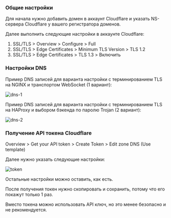 ### Общие настройки
Для начала нужно добавить домен в аккаунт Cloudflare и указать NS-сервера Cloudflare у вашего регистратора доменов.

Далее выполнить следующие настройки в аккаунте Cloudflare: 
1) SSL/TLS > Overview > Configure > Full
2) SSL/TLS > Edge Certificates > Minimum TLS Version > TLS 1.2
3) SSL/TLS > Edge Certificates > TLS 1.3 > Включить

### Настройки DNS
Пример DNS записей для варианта настройки с терминированием TLS на NGINX и транспортом WebSocket (1 вариант):

![dns-1](https://github.com/user-attachments/assets/461f07c7-94e1-47c2-967e-5fa36b50509f)

Пример DNS записей для варианта настройки с терминированием TLS на HAProxy и выбором бэкенда по паролю Trojan (2 вариант):

![dns-2](https://github.com/user-attachments/assets/a0be45a5-2013-48b7-a3f9-565a396b33bb)

### Получение API токена Cloudflare
Overview > Get your API token > Create Token > Edit zone DNS (Use template)

Далее нужно указать следующие настройки:

![token](https://github.com/user-attachments/assets/7eecc898-923b-4cbc-97f7-fc3d45deb395)

Остальные настройки можно оставить, как есть.

После получения токен нужно скопировать и сохранить, потому что его покажут только 1 раз.

Вместо токена можно использовать API ключ, но это менее безопасно и не рекомендуется.
